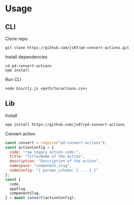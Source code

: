 
# Usage
<!-- usage -->
## CLI
Clone repo
```
git clone https://github.com/js07/pd-convert-actions.git
```
Install dependencies
```
cd pd-convert-actions
npm install
```
Run CLI
```
node bin/cli.js <path/to/actions.csv>
```

## Lib

Install
```
npm install https://github.com/js07/pd-convert-actions
```

Convert action
```js
const convert = require("pd-convert-actions");
const actionConfig = {
  code: "raw legacy action code;",
  title: "Title/Name of the action",
  description: "Description of the action",
  namespace: "component_slug",
  codeConfig: "{ params_schema: { ... } }"
};
const {
  code,
  appSlug,
  componentSlug,
} = await convert(actionConfig);
```